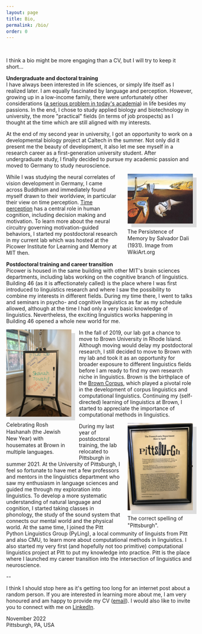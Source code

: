 ```yaml
---
layout: page
title: Bio,
permalink: /bio/
order: 0
---
```


<br/>

I think a bio might be more engaging than a CV, but I will try to keep it short...

**Undergraduate and doctoral training**  
I have always been interested in life sciences, or simply life itself as I realized later. I am equally fascinated by language and perception. However, growing up in a low-income family, there were unfortunately other considerations (<a target="_blank" href="https://www.washingtonpost.com/business/2022/07/08/dept-of-data-academia-elite/">a serious problem in today's academia</a>) in life besides my passions. In the end, I chose to study applied biology and biotechnology in university, the more "practical" fields (in terms of job prospects) as I thought at the time which are still aligned with my interests.

At the end of my second year in university, I got an opportunity to work on a developmental biology project at Caltech in the summer. Not only did it present me the beauty of development, it also let me see myself in a research career as a first-generation university student. After undergraduate study, I finally decided to pursue my academic passion and moved to Germany to study neuroscience.

<div style="float:right; margin-left: 20px; width: 35%;"><a target="_blank" href="https://www.wikiart.org/en/salvador-dali/the-persistence-of-memory-1931"><img src="/img/persistence_of_memory.jpg" style="margin-bottom: 10px; box-shadow: 10px 10px #DDD"></a><div style="font-size: 14px; line-height: 1.3;">The Persistence of Memory by Salvador Dali (1931). Image from WikiArt.org</div></div>

While I was studying the neural correlates of vision development in Germany, I came across Buddhism and immediately found myself drawn to their worldview, in particular their view on time perception. [Time perception](https://en.wikipedia.org/wiki/Time_perception) has a central role in human cognition, including decision making and motivation. To learn more about the neural circuitry governing motivation-guided behaviors, I started my postdoctoral research in my current lab which was hosted at the Picower Institute for Learning and Memory at MIT then.

**Postdoctoral training and career transition**  
Picower is housed in the same building with other MIT's brain sciences departments, including labs working on the cognitive branch of linguistics. Building 46 (as it is affectionately called) is the place where I was first introduced to linguistics research and where I saw the possibility to combine my interests in different fields. During my time there, I went to talks and seminars in psycho- and cognitive linguistics as far as my schedule allowed, although at the time I had only a very basic knowledge of linguistics. Nevertheless, the exciting linguistics works happening in Building 46 opened a whole new world for me.

<div style="float:left; margin-right: 20px; width: 35%;"><a target="_blank" href="/img/rosh_hashanah.jpg"><img src="/img/rosh_hashanah.jpg" style="margin-bottom: 10px; box-shadow: 10px 10px #DDD"></a><div style="font-size: 14px; line-height: 1.3;">Celebrating Rosh Hashanah (the Jewish New Year) with housemates at Brown in multiple languages.</div></div>
 
In the fall of 2019, our lab got a chance to move to Brown University in Rhode Island. Although moving would delay my postdoctoral research, I still decided to move to Brown with my lab and took it as an opportunity for broader exposure to different linguistics fields before I am ready to find my own research niche in linguistics. Brown is the birthplace of the [Brown Corpus](https://en.wikipedia.org/wiki/Brown_Corpus), which played a pivotal role in the development of corpus linguistics and computational linguistics. Continuing my (self-directed) learning of linguistics at Brown, I started to appreciate the importance of computational methods in linguistics.

<div style="float:right; margin-left: 20px; width: 35%;"><a target="_blank" href="/img/pittsburgh.jpg"><img src="/img/pittsburgh.jpg" style="margin-bottom: 10px; box-shadow: 10px 10px #DDD"></a><div style="font-size: 14px; line-height: 1.3;">The correct spelling of "Pittsburgh".</div></div>

During my last year of postdoctoral training, the lab relocated to Pittsburgh in summer 2021. At the University of Pittsburgh, I feel so fortunate to have met a few professors and mentors in the linguistics department who saw my enthusiasm in language sciences and guided me through my exploration into linguistics. To develop a more systematic understanding of natural language and cognition, I started taking classes in phonology, the study of the sound system that connects our mental world and the physical world. At the same time, I joined the Pitt Python Linguistics Group (PyLing), a local community of linguists from Pitt and also CMU, to learn more about computational methods in linguistics. I also started my very first (and hopefully not too primitive) computational linguistics project at Pitt to put my knowledge into practice. Pitt is the place where I launched my career transition into the intersection of linguistics and neuroscience.

--

I think I should stop here as it's getting too long for an internet post about a random person. If you are interested in learning more about me, I am very honoured and am happy to provide my CV (<a href="mailto:{{ site.email }}">email</a>). I would also like to invite you to connect with me on [LinkedIn](https://www.linkedin.com/in/manhowong).

November 2022  
Pittsburgh, PA, USA